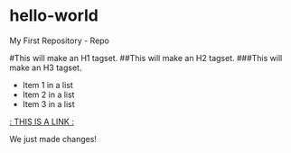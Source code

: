 # hello-world
My First Repository - Repo

#This will make an H1 tagset.
##This will make an H2 tagset.
###This will make an H3 tagset.

- Item 1 in a list
- Item 2 in a list
- Item 3 in a list

[: THIS IS A LINK :](http://www.southhills.edu)

We just made changes!
